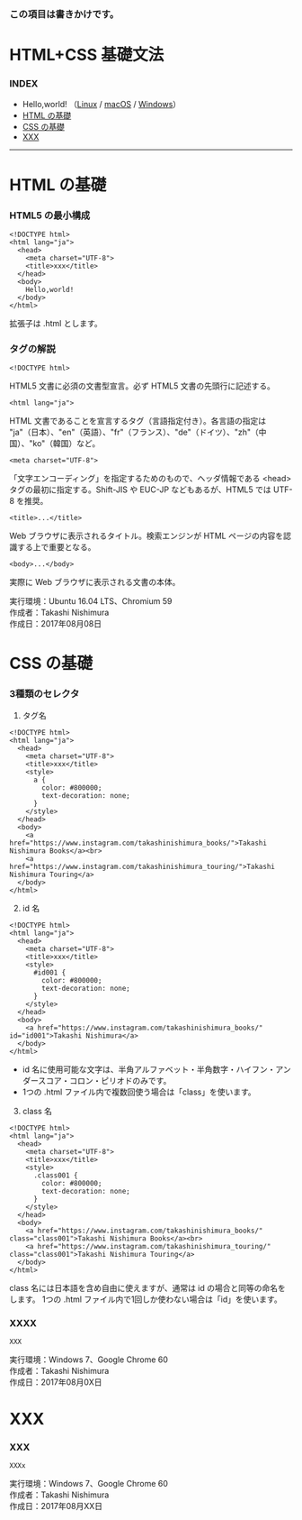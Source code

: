 ### この項目は書きかけです。

# <b>HTML+CSS 基礎文法</b>

### <b>INDEX</b>

* Hello,world! （[Linux](https://github.com/TakashiNishimura/HelloWorld/blob/master/HTML/HTML_linux.md) / [macOS](https://github.com/TakashiNishimura/HelloWorld/blob/master/HTML/HTML_mac.md) / [Windows](https://github.com/TakashiNishimura/HelloWorld/blob/master/HTML/HTML_win.md)）
* [HTML の基礎](#HTMLの基礎)
* [CSS の基礎](#CSSの基礎)
* [XXX](#XXX)
***

<a name="HTMLの基礎"></a>
# <b>HTML の基礎</b>

### HTML5 の最小構成
```
<!DOCTYPE html>
<html lang="ja">
  <head>
    <meta charset="UTF-8">
    <title>xxx</title>
  </head>
  <body>
    Hello,world!
  </body>
</html>
```
拡張子は .html とします。

### タグの解説
```
<!DOCTYPE html>
```
HTML5 文書に必須の文書型宣言。必ず HTML5 文書の先頭行に記述する。

```
<html lang="ja">
```
HTML 文書であることを宣言するタグ（言語指定付き）。各言語の指定は "ja"（日本）、"en"（英語）、"fr"（フランス）、"de"（ドイツ）、"zh"（中国）、"ko"（韓国）など。

```
<meta charset="UTF-8">
```
「文字エンコーディング」を指定するためのもので、ヘッダ情報である \<head> タグの最初に指定する。Shift-JIS や EUC-JP などもあるが、HTML5 では UTF-8 を推奨。

```
<title>...</title>
```
Web ブラウザに表示されるタイトル。検索エンジンが HTML ページの内容を認識する上で重要となる。

```
<body>...</body>
```
実際に Web ブラウザに表示される文書の本体。

実行環境：Ubuntu 16.04 LTS、Chromium 59  
作成者：Takashi Nishimura  
作成日：2017年08月08日


<a name="CSSの基礎"></a>
# <b>CSS の基礎</b>

### 3種類のセレクタ

1. タグ名
```
<!DOCTYPE html>
<html lang="ja">
  <head>
    <meta charset="UTF-8">
    <title>xxx</title>
    <style>
      a {
        color: #800000;
        text-decoration: none;
      }
    </style>
  </head>
  <body>
    <a href="https://www.instagram.com/takashinishimura_books/">Takashi Nishimura Books</a><br>
    <a href="https://www.instagram.com/takashinishimura_touring/">Takashi Nishimura Touring</a>
  </body>
</html>
```

2. id 名
```
<!DOCTYPE html>
<html lang="ja">
  <head>
    <meta charset="UTF-8">
    <title>xxx</title>
    <style>
      #id001 {
        color: #800000;
        text-decoration: none;
      }
    </style>
  </head>
  <body>
    <a href="https://www.instagram.com/takashinishimura_books/" id="id001">Takashi Nishimura</a>
  </body>
</html>
```
  * id 名に使用可能な文字は、半角アルファベット・半角数字・ハイフン・アンダースコア・コロン・ピリオドのみです。
  * 1つの .html ファイル内で複数回使う場合は「class」を使います。

3. class 名
```
<!DOCTYPE html>
<html lang="ja">
  <head>
    <meta charset="UTF-8">
    <title>xxx</title>
    <style>
      .class001 {
        color: #800000;
        text-decoration: none;
      }
    </style>
  </head>
  <body>
    <a href="https://www.instagram.com/takashinishimura_books/" class="class001">Takashi Nishimura Books</a><br>
    <a href="https://www.instagram.com/takashinishimura_touring/" class="class001">Takashi Nishimura Touring</a>
  </body>
</html>
```
class 名には日本語を含め自由に使えますが、通常は id の場合と同等の命名をします。
1つの .html ファイル内で1回しか使わない場合は「id」を使います。

### XXXX
```
XXX
```

実行環境：Windows 7、Google Chrome 60  
作成者：Takashi Nishimura  
作成日：2017年08月0X日


<a name="XXX"></a>
# <b>XXX</b>

### XXX
```
XXXx
```

実行環境：Windows 7、Google Chrome 60  
作成者：Takashi Nishimura  
作成日：2017年08月XX日